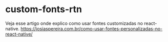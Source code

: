 # custom-fonts-rtn

Veja esse artigo onde explico como usar fontes customizadas no react-native. https://josiaspereira.com.br/como-usar-fontes-personalizadas-no-react-native/
